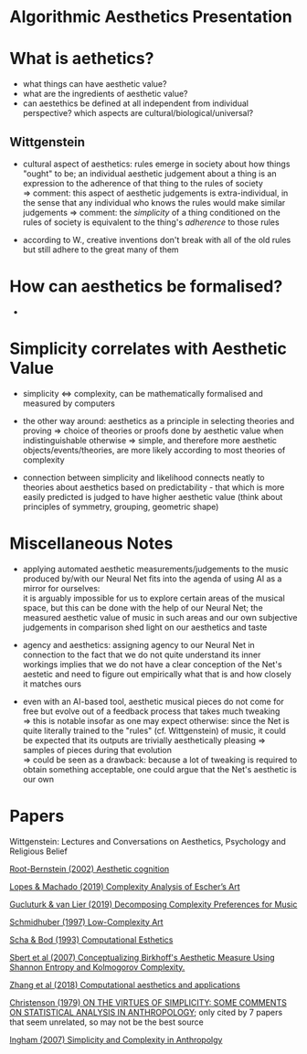 # Algorithmic Aesthetics Presentation


# What is aethetics?

 - what things can have aesthetic value?
 - what are the ingredients of aesthetic value?
 - can aestethics be defined at all independent from individual perspective? which aspects are cultural/biological/universal?

## Wittgenstein

 - cultural aspect of aesthetics: rules emerge in society about how things "ought" to be; an individual aesthetic judgement about a thing is an expression to the adherence of that thing to the rules of society <br>
 => comment: this aspect of aesthetic judgements is extra-individual, in the sense that any individual who knows the rules would make similar judgements
 => comment: the _simplicity_ of a thing conditioned on the rules of society is equivalent to the thing's _adherence_ to those rules

 - according to W., creative inventions don't break with all of the old rules but still adhere to the great many of them


# How can aesthetics be formalised?

 - 
 
 
 
# Simplicity correlates with Aesthetic Value

 - simplicity <=> complexity, can be mathematically formalised and measured by computers
 
 - the other way around: aesthetics as a principle in selecting theories and proving 
    => choice of theories or proofs done by aesthetic value when indistinguishable otherwise 
    => simple, and therefore more aesthetic objects/events/theories, are more likely according to most theories of complexity
    
 - connection between simplicity and likelihood connects neatly to theories about aesthetics based on predictability - that which is more easily
 predicted is judged to have higher aesthetic value (think about principles of symmetry, grouping, geometric shape)
 
 

# Miscellaneous Notes

 - applying automated aesthetic measurements/judgements to the music produced by/with our Neural Net fits into the agenda of using AI as a mirror for ourselves: <br>
   it is arguably impossible for us to explore certain areas of the musical space, but this can be done with the help of our Neural Net; the measured aesthetic value of music in such areas and our own subjective judgements in comparison shed light on our aesthetics and taste 
   
   
 - agency and aesthetics: assigning agency to our Neural Net in connection to the fact that we do not quite understand its inner workings implies that we do not have a clear conception of the Net's aestetic and need to figure out empirically what that is and how closely it matches ours

- even with an AI-based tool, aesthetic musical pieces do not come for free but evolve out of a feedback process that takes much tweaking <br>
  => this is notable insofar as one may expect otherwise: since the Net is quite literally trained to the "rules" (cf. Wittgenstein) of music, it could be expected that its outputs are trivially aesthetically pleasing => samples of pieces during that evolution <br>
  => could be seen as a drawback: because a lot of tweaking is required to obtain something acceptable, one could argue that the Net's aesthetic is our own


# Papers

Wittgenstein: Lectures and Conversations on Aesthetics, Psychology and Religious Belief

[Root-Bernstein (2002) Aesthetic cognition](https://www.tandfonline.com/doi/pdf/10.1080/02698590120118837?casa_token=nCwE7JTHehIAAAAA%3ABJ2R18heLYCmz81awLugrNfWeiezkTlxhHZXDyJ_AeH_76tR5WPxtTitM0ww_UaiksO_3fuO81_tew&)

[Lopes & Machado (2019) Complexity Analysis of Escher’s Art](file:///home/valentin/Downloads/entropy-21-00553-v2.pdf)

[Gucluturk & van Lier (2019) Decomposing Complexity Preferences for Music](https://www.frontiersin.org/articles/10.3389/fpsyg.2019.00674/full#B36)

[Schmidhuber (1997) Low-Complexity Art](https://www.jstor.org/stable/1576418)

[Scha & Bod (1993) Computational Esthetics](http://www.remkoscha.nl/compestE.html)

[Sbert et al (2007) Conceptualizing Birkhoff's Aesthetic Measure Using Shannon Entropy and Kolmogorov Complexity.](https://www.researchgate.net/publication/220795251_Conceptualizing_Birkhoff's_Aesthetic_Measure_Using_Shannon_Entropy_and_Kolmogorov_Complexity)

[Zhang et al (2018) Computational aesthetics and applications](https://link.springer.com/article/10.1186/s42492-018-0006-1)

[Christenson (1979) ON THE VIRTUES OF SIMPLICITY: SOME COMMENTS ON STATISTICAL ANALYSIS IN
ANTHROPOLOGY](https://www.jstor.org/stable/pdf/25667524.pdf); only cited by 7 papers that seem unrelated, so may not be the best source

[Ingham (2007) Simplicity and Complexity in Anthropolgy](https://www.emerald.com/insight/content/doi/10.1108/10748120710735220/full/html#idm46027260810752)

